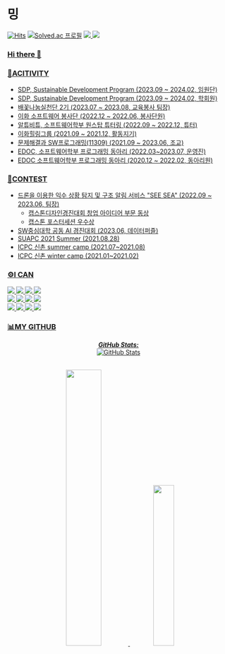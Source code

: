 # 밍

[![Hits](https://hits.seeyoufarm.com/api/count/incr/badge.svg?url=https%3A%2F%2Fgithub.com%2F0321minji&count_bg=%23FEBBF9&title_bg=%23A7A7A7&icon=&icon_color=%23E7E7E7&title=hits&edge_flat=false)](https://hits.seeyoufarm.com)
[![Solved.ac
프로필](http://mazassumnida.wtf/api/mini/generate_badge?boj=0321minji)](https://solved.ac/0321minji)
<a href="https://dank-code.tistory.com/" target="_blank"><img src="https://img.shields.io/badge/Tistory-000000?style=flat-square&logo=Tistory&logoColor=white">
<a href="https://blog.naver.com/0321minji" target="_blank"><img src="https://img.shields.io/badge/NaverBlog-03C75A?style=flat-square&logo=Naver&logoColor=white">

### Hi there 👋

### 🌈ACITIVITY
- SDP, Sustainable Development Program (2023.09 ~ 2024.02, 임원단)
- SDP, Sustainable Development Program (2023.09 ~ 2024.02, 학회원)
- 배꽃나눔실천단 2기 (2023.07 ~ 2023.08, 교육봉사 팀장)
- 이화 소프트웨어 봉사단 (2022.12 ~ 2022.06, 봉사단원)
- 알튜비튜, 소프트웨어학부 원스탑 튜터링 (2022.09 ~ 2022.12, 튜터)
- 이화힐링그룹 (2021.09 ~ 2021.12, 활동지기)
- 문제해결과 SW프로그래밍(11309) (2021.09 ~ 2023.06, 조교)  
- EDOC, 소프트웨어학부 프로그래밍 동아리 (2022.03~2023.07, 운영진)
- EDOC 소프트웨어학부 프로그래밍 동아리 (2020.12 ~ 2022.02, 동아리원)

### 🥇CONTEST
- 드론을 이용한 익수 상황 탐지 및 구조 알림 서비스 "SEE SEA" (2022.09 ~ 2023.06, 팀장)
  - 캡스톤디자인경진대회 창업 아이디어 부문 동상
  - 캡스톤 포스터세션 우수상
- SW중심대학 공동 AI 경진대회 (2023.06, 데이터퍼즐)
- SUAPC 2021 Summer (2021.08.28)
- ICPC 신촌 summer camp (2021.07~2021.08)
- ICPC 신촌 winter camp (2021.01~2021.02)

### ⚙️I CAN
<img src="https://img.shields.io/badge/Python-3776AB?style=flat-square&logo=Python&logoColor=white"> <img src="https://img.shields.io/badge/Django-092E20?style=flat-square&logo=django&logoColor=white"> <img src="https://img.shields.io/badge/mysql-4479A1?style=flat-square&logo=mysql&logoColor=white"> <img src="https://img.shields.io/badge/Docker-2496ED?style=flat-square&logo=Docker&logoColor=white"> <br/>
<img src="https://img.shields.io/badge/EC2-FF9900?style=flat-square&logo=amazonec2&logoColor=white"> <img src="https://img.shields.io/badge/S3-569A31?style=flat-square&logo=amazons3&logoColor=white"> <img src="https://img.shields.io/badge/Postman-FF6C37?style=flat-square&logo=Postman&logoColor=white"> <img src="https://img.shields.io/badge/Swagger-85EA2D?style=flat-square&logo=Swagger&logoColor=white"> <br/>
<img src="https://img.shields.io/badge/github-181717?style=flat-square&logo=github&logoColor=white"> <img src="https://img.shields.io/badge/git-F05032?style=flat-square&logo=git&logoColor=white"> <img src="https://img.shields.io/badge/Slack-4A154B?style=flat-square&logo=Slack&logoColor=white"> <img src="https://img.shields.io/badge/Figma-F24E1E?style=flat-square&logo=Figma&logoColor=white">
<br/>

<!-- ## FOR COWORK
<img src="https://img.shields.io/badge/github-181717?style=flat-square&logo=github&logoColor=white"> <img src="https://img.shields.io/badge/git-F05032?style=flat-square&logo=git&logoColor=white"> <img src="https://img.shields.io/badge/Postman-FF6C37?style=flat-square&logo=Postman&logoColor=white"> <img src="https://img.shields.io/badge/Swagger-85EA2D?style=flat-square&logo=Swagger&logoColor=white">
-->

### 📊MY GITHUB 
<div align="center">    

  <b><em>GitHub Stats:</em></b> <br/>
    <img src="https://github-readme-streak-stats.herokuapp.com/?user=0321minji&hide_border=true" alt="GitHub Stats" /> <br/><br/>
</div>

<div align="center">    
  <a href="https://github.com/anuraghazra/github-readme-stats">
    <img src="https://github-readme-stats.vercel.app/api?username=0321minji&show_icons=true&theme=swift&hide_border=true&count_private=true" width="40%" />
  <a/>
    <img src="https://github-readme-stats.vercel.app/api/top-langs/?username=0321minji&layout=compact&theme=swift&hide_border=true" width="30.5%"  />

</div>


